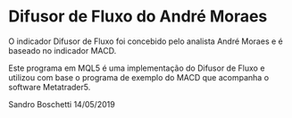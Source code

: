 # Difusor de Fluxo  do André Moraes

O indicador Difusor de Fluxo foi concebido pelo analista André Moraes e é baseado no indicador MACD.

Este programa em MQL5 é uma implementação do Difusor de Fluxo e utilizou com base o programa de exemplo do MACD que acompanha o software Metatrader5.

Sandro Boschetti
14/05/2019
